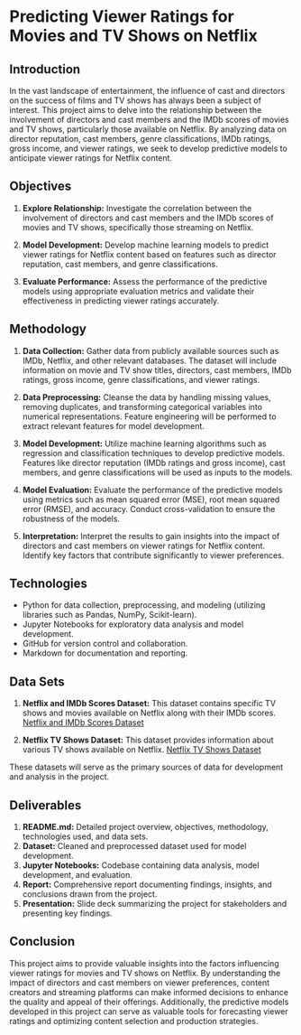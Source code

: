 # Predicting Viewer Ratings for Movies and TV Shows on Netflix

## Introduction
In the vast landscape of entertainment, the influence of cast and directors on the success of films and TV shows has always been a subject of interest. This project aims to delve into the relationship between the involvement of directors and cast members and the IMDb scores of movies and TV shows, particularly those available on Netflix. By analyzing data on director reputation, cast members, genre classifications, IMDb ratings, gross income, and viewer ratings, we seek to develop predictive models to anticipate viewer ratings for Netflix content.

## Objectives
1. **Explore Relationship:** Investigate the correlation between the involvement of directors and cast members and the IMDb scores of movies and TV shows, specifically those streaming on Netflix.
  
2. **Model Development:** Develop machine learning models to predict viewer ratings for Netflix content based on features such as director reputation, cast members, and genre classifications.

3. **Evaluate Performance:** Assess the performance of the predictive models using appropriate evaluation metrics and validate their effectiveness in predicting viewer ratings accurately.

## Methodology
1. **Data Collection:** Gather data from publicly available sources such as IMDb, Netflix, and other relevant databases. The dataset will include information on movie and TV show titles, directors, cast members, IMDb ratings, gross income, genre classifications, and viewer ratings.

2. **Data Preprocessing:** Cleanse the data by handling missing values, removing duplicates, and transforming categorical variables into numerical representations. Feature engineering will be performed to extract relevant features for model development.

3. **Model Development:** Utilize machine learning algorithms such as regression and classification techniques to develop predictive models. Features like director reputation (IMDb ratings and gross income), cast members, and genre classifications will be used as inputs to the models.

4. **Model Evaluation:** Evaluate the performance of the predictive models using metrics such as mean squared error (MSE), root mean squared error (RMSE), and accuracy. Conduct cross-validation to ensure the robustness of the models.

5. **Interpretation:** Interpret the results to gain insights into the impact of directors and cast members on viewer ratings for Netflix content. Identify key factors that contribute significantly to viewer preferences.

## Technologies
- Python for data collection, preprocessing, and modeling (utilizing libraries such as Pandas, NumPy, Scikit-learn).
- Jupyter Notebooks for exploratory data analysis and model development.
- GitHub for version control and collaboration.
- Markdown for documentation and reporting.

## Data Sets
1. **Netflix and IMDb Scores Dataset:** This dataset contains specific TV shows and movies available on Netflix along with their IMDb scores. [Netflix and IMDb Scores Dataset](https://www.kaggle.com/datasets/thedevastator/netflix-imdb-scores)

2. **Netflix TV Shows Dataset:** This dataset provides information about various TV shows available on Netflix. [Netflix TV Shows Dataset](https://www.kaggle.com/datasets/shivamb/netflix-shows)

These datasets will serve as the primary sources of data for development and analysis in the project.

## Deliverables
1. **README.md:** Detailed project overview, objectives, methodology, technologies used, and data sets.
2. **Dataset:** Cleaned and preprocessed dataset used for model development.
3. **Jupyter Notebooks:** Codebase containing data analysis, model development, and evaluation.
4. **Report:** Comprehensive report documenting findings, insights, and conclusions drawn from the project.
5. **Presentation:** Slide deck summarizing the project for stakeholders and presenting key findings.

## Conclusion
This project aims to provide valuable insights into the factors influencing viewer ratings for movies and TV shows on Netflix. By understanding the impact of directors and cast members on viewer preferences, content creators and streaming platforms can make informed decisions to enhance the quality and appeal of their offerings. Additionally, the predictive models developed in this project can serve as valuable tools for forecasting viewer ratings and optimizing content selection and production strategies.
